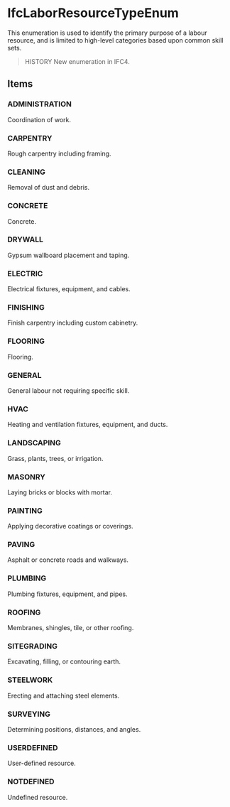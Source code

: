# IfcLaborResourceTypeEnum

This enumeration is used to identify the primary purpose of a labour resource, and is limited to high-level categories based upon common skill sets.<!-- end of definition -->

> HISTORY New enumeration in IFC4.

## Items

### ADMINISTRATION
Coordination of work.

### CARPENTRY
Rough carpentry including framing.

### CLEANING
Removal of dust and debris.

### CONCRETE
Concrete.

### DRYWALL
Gypsum wallboard placement and taping.

### ELECTRIC
Electrical fixtures, equipment, and cables.

### FINISHING
Finish carpentry including custom cabinetry.

### FLOORING
Flooring.

### GENERAL
General labour not requiring specific skill.

### HVAC
Heating and ventilation fixtures, equipment, and ducts.

### LANDSCAPING
Grass, plants, trees, or irrigation.

### MASONRY
Laying bricks or blocks with mortar.

### PAINTING
Applying decorative coatings or coverings.

### PAVING
Asphalt or concrete roads and walkways.

### PLUMBING
Plumbing fixtures, equipment, and pipes.

### ROOFING
Membranes, shingles, tile, or other roofing.

### SITEGRADING
Excavating, filling, or contouring earth.

### STEELWORK
Erecting and attaching steel elements.

### SURVEYING
Determining positions, distances, and angles.

### USERDEFINED
User-defined resource.

### NOTDEFINED
Undefined resource.
